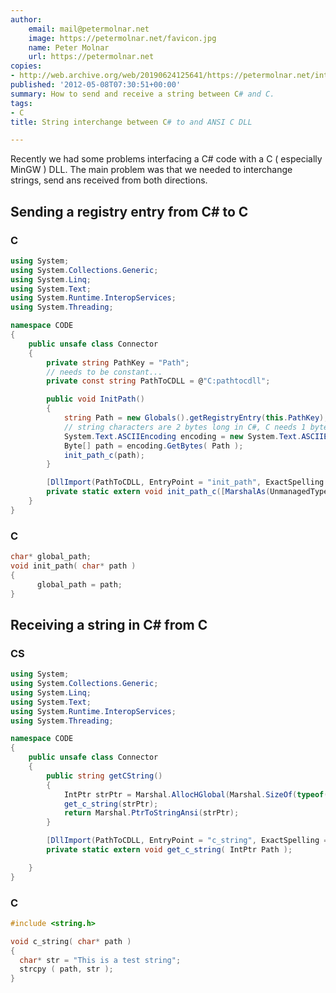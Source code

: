```yaml
---
author:
    email: mail@petermolnar.net
    image: https://petermolnar.net/favicon.jpg
    name: Peter Molnar
    url: https://petermolnar.net
copies:
- http://web.archive.org/web/20190624125641/https://petermolnar.net/interfacing-c-with-csharp/
published: '2012-05-08T07:30:51+00:00'
summary: How to send and receive a string between C# and C.
tags:
- C
title: String interchange between C# to and ANSI C DLL

---
```


Recently we had some problems interfacing a C\# code with a C (
especially MinGW ) DLL. The main problem was that we needed to
interchange strings, send ans received from both directions.

## Sending a registry entry from C\# to C

### C

```cs
using System;
using System.Collections.Generic;
using System.Linq;
using System.Text;
using System.Runtime.InteropServices;
using System.Threading;

namespace CODE
{
    public unsafe class Connector
    {
        private string PathKey = "Path";
        // needs to be constant...
        private const string PathToCDLL = @"C:pathtocdll";

        public void InitPath()
        {
            string Path = new Globals().getRegistryEntry(this.PathKey);
            // string characters are 2 bytes long in C#, C needs 1 byte chars:
            System.Text.ASCIIEncoding encoding = new System.Text.ASCIIEncoding();
            Byte[] path = encoding.GetBytes( Path );
            init_path_c(path);
        }

        [DllImport(PathToCDLL, EntryPoint = "init_path", ExactSpelling = true, CharSet = CharSet.Ansi, CallingConvention = CallingConvention.Cdecl)]
        private static extern void init_path_c([MarshalAs(UnmanagedType.LPArray)] byte[] Path );
    }
}
```

### C

```c
char* global_path;
void init_path( char* path )
{
      global_path = path;
}
```

## Receiving a string in C\# from C

### CS

```cs
using System;
using System.Collections.Generic;
using System.Linq;
using System.Text;
using System.Runtime.InteropServices;
using System.Threading;

namespace CODE
{
    public unsafe class Connector
    {
        public string getCString()
        {
            IntPtr strPtr = Marshal.AllocHGlobal(Marshal.SizeOf(typeof(int)));
            get_c_string(strPtr);
            return Marshal.PtrToStringAnsi(strPtr);
        }

        [DllImport(PathToCDLL, EntryPoint = "c_string", ExactSpelling = true, CharSet = CharSet.Ansi, CallingConvention = CallingConvention.Cdecl)]
        private static extern void get_c_string( IntPtr Path );

    }
}
```

### C

```c
#include <string.h>

void c_string( char* path )
{  
  char* str = "This is a test string";
  strcpy ( path, str );
}
```